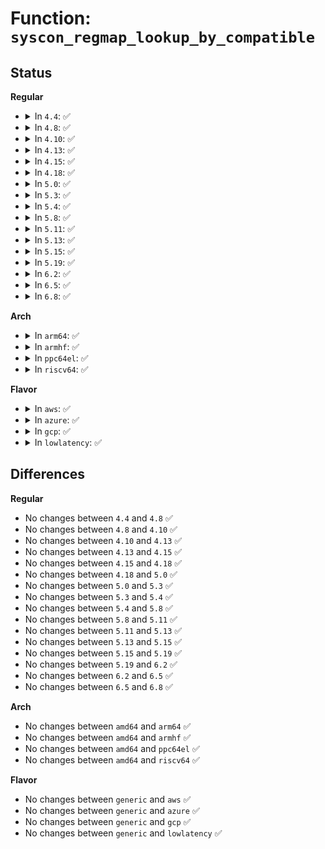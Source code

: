 # Function: <code>syscon_regmap_lookup_by_compatible</code>

## Status
<b>Regular</b>
<ul>
<li>
<details>
<summary>In <code>4.4</code>: ✅</summary>

```c
struct regmap *syscon_regmap_lookup_by_compatible(const char *s);
```

**Collision:** Unique Global

**Inline:** No

**Transformation:** False

**Instances:**

```
In drivers/mfd/syscon.c (ffffffff815960c0)
Location: drivers/mfd/syscon.c:119
Inline: False
```
**Symbols:**

```
ffffffff815960c0-ffffffff815960d2: syscon_regmap_lookup_by_compatible (STB_GLOBAL)
```
</details>
</li>
<li>
<details>
<summary>In <code>4.8</code>: ✅</summary>

```c
struct regmap *syscon_regmap_lookup_by_compatible(const char *s);
```

**Collision:** Unique Global

**Inline:** No

**Transformation:** False

**Instances:**

```
In drivers/mfd/syscon.c (ffffffff815eae90)
Location: drivers/mfd/syscon.c:139
Inline: False
```
**Symbols:**

```
ffffffff815eae90-ffffffff815eaea2: syscon_regmap_lookup_by_compatible (STB_GLOBAL)
```
</details>
</li>
<li>
<details>
<summary>In <code>4.10</code>: ✅</summary>

```c
struct regmap *syscon_regmap_lookup_by_compatible(const char *s);
```

**Collision:** Unique Global

**Inline:** No

**Transformation:** False

**Instances:**

```
In drivers/mfd/syscon.c (ffffffff81617ca0)
Location: drivers/mfd/syscon.c:141
Inline: False
Direct callers:
  - drivers/misc/sram.c:atmel_securam_wait
```
**Symbols:**

```
ffffffff81617ca0-ffffffff81617cb2: syscon_regmap_lookup_by_compatible (STB_GLOBAL)
```
</details>
</li>
<li>
<details>
<summary>In <code>4.13</code>: ✅</summary>

```c
struct regmap *syscon_regmap_lookup_by_compatible(const char *s);
```

**Collision:** Unique Global

**Inline:** No

**Transformation:** False

**Instances:**

```
In drivers/mfd/syscon.c (ffffffff8162bb90)
Location: drivers/mfd/syscon.c:141
Inline: False
Direct callers:
  - drivers/misc/sram.c:atmel_securam_wait
```
**Symbols:**

```
ffffffff8162bb90-ffffffff8162bba2: syscon_regmap_lookup_by_compatible (STB_GLOBAL)
```
</details>
</li>
<li>
<details>
<summary>In <code>4.15</code>: ✅</summary>

```c
struct regmap *syscon_regmap_lookup_by_compatible(const char *s);
```

**Collision:** Unique Global

**Inline:** No

**Transformation:** False

**Instances:**

```
In drivers/mfd/syscon.c (ffffffff816944f0)
Location: drivers/mfd/syscon.c:141
Inline: False
Direct callers:
  - drivers/misc/sram.c:atmel_securam_wait
```
**Symbols:**

```
ffffffff816944f0-ffffffff81694502: syscon_regmap_lookup_by_compatible (STB_GLOBAL)
```
</details>
</li>
<li>
<details>
<summary>In <code>4.18</code>: ✅</summary>

```c
struct regmap *syscon_regmap_lookup_by_compatible(const char *s);
```

**Collision:** Unique Global

**Inline:** No

**Transformation:** False

**Instances:**

```
In drivers/mfd/syscon.c (ffffffff816d05c0)
Location: drivers/mfd/syscon.c:162
Inline: False
Direct callers:
  - drivers/misc/sram.c:atmel_securam_wait
```
**Symbols:**

```
ffffffff816d05c0-ffffffff816d05d2: syscon_regmap_lookup_by_compatible (STB_GLOBAL)
```
</details>
</li>
<li>
<details>
<summary>In <code>5.0</code>: ✅</summary>

```c
struct regmap *syscon_regmap_lookup_by_compatible(const char *s);
```

**Collision:** Unique Global

**Inline:** No

**Transformation:** False

**Instances:**

```
In drivers/mfd/syscon.c (ffffffff816f1bf0)
Location: drivers/mfd/syscon.c:162
Inline: False
Direct callers:
  - drivers/misc/sram.c:atmel_securam_wait
```
**Symbols:**

```
ffffffff816f1bf0-ffffffff816f1c02: syscon_regmap_lookup_by_compatible (STB_GLOBAL)
```
</details>
</li>
<li>
<details>
<summary>In <code>5.3</code>: ✅</summary>

```c
struct regmap *syscon_regmap_lookup_by_compatible(const char *s);
```

**Collision:** Unique Global

**Inline:** No

**Transformation:** False

**Instances:**

```
In drivers/mfd/syscon.c (ffffffff8172b220)
Location: drivers/mfd/syscon.c:177
Inline: False
Direct callers:
  - drivers/misc/sram.c:atmel_securam_wait
```
**Symbols:**

```
ffffffff8172b220-ffffffff8172b232: syscon_regmap_lookup_by_compatible (STB_GLOBAL)
```
</details>
</li>
<li>
<details>
<summary>In <code>5.4</code>: ✅</summary>

```c
struct regmap *syscon_regmap_lookup_by_compatible(const char *s);
```

**Collision:** Unique Global

**Inline:** No

**Transformation:** False

**Instances:**

```
In drivers/mfd/syscon.c (ffffffff8174f440)
Location: drivers/mfd/syscon.c:191
Inline: False
Direct callers:
  - drivers/misc/sram.c:atmel_securam_wait
```
**Symbols:**

```
ffffffff8174f440-ffffffff8174f452: syscon_regmap_lookup_by_compatible (STB_GLOBAL)
```
</details>
</li>
<li>
<details>
<summary>In <code>5.8</code>: ✅</summary>

```c
struct regmap *syscon_regmap_lookup_by_compatible(const char *s);
```

**Collision:** Unique Global

**Inline:** No

**Transformation:** False

**Instances:**

```
In drivers/mfd/syscon.c (ffffffff8180db50)
Location: drivers/mfd/syscon.c:190
Inline: False
Direct callers:
  - drivers/misc/sram.c:atmel_securam_wait
```
**Symbols:**

```
ffffffff8180db50-ffffffff8180db62: syscon_regmap_lookup_by_compatible (STB_GLOBAL)
```
</details>
</li>
<li>
<details>
<summary>In <code>5.11</code>: ✅</summary>

```c
struct regmap *syscon_regmap_lookup_by_compatible(const char *s);
```

**Collision:** Unique Global

**Inline:** No

**Transformation:** False

**Instances:**

```
In drivers/mfd/syscon.c (ffffffff8181c860)
Location: drivers/mfd/syscon.c:192
Inline: False
Direct callers:
  - drivers/misc/sram.c:atmel_securam_wait
```
**Symbols:**

```
ffffffff8181c860-ffffffff8181c872: syscon_regmap_lookup_by_compatible (STB_GLOBAL)
```
</details>
</li>
<li>
<details>
<summary>In <code>5.13</code>: ✅</summary>

```c
struct regmap *syscon_regmap_lookup_by_compatible(const char *s);
```

**Collision:** Unique Global

**Inline:** No

**Transformation:** False

**Instances:**

```
In drivers/mfd/syscon.c (ffffffff817ffc30)
Location: drivers/mfd/syscon.c:192
Inline: False
Direct callers:
  - drivers/misc/sram.c:atmel_securam_wait
```
**Symbols:**

```
ffffffff817ffc30-ffffffff817ffc42: syscon_regmap_lookup_by_compatible (STB_GLOBAL)
```
</details>
</li>
<li>
<details>
<summary>In <code>5.15</code>: ✅</summary>

```c
struct regmap *syscon_regmap_lookup_by_compatible(const char *s);
```

**Collision:** Unique Global

**Inline:** No

**Transformation:** False

**Instances:**

```
In drivers/mfd/syscon.c (ffffffff8188a030)
Location: drivers/mfd/syscon.c:192
Inline: False
Direct callers:
  - drivers/misc/sram.c:atmel_securam_wait
```
**Symbols:**

```
ffffffff8188a030-ffffffff8188a042: syscon_regmap_lookup_by_compatible (STB_GLOBAL)
```
</details>
</li>
<li>
<details>
<summary>In <code>5.19</code>: ✅</summary>

```c
struct regmap *syscon_regmap_lookup_by_compatible(const char *s);
```

**Collision:** Unique Global

**Inline:** No

**Transformation:** False

**Instances:**

```
In drivers/mfd/syscon.c (ffffffff819d32f0)
Location: drivers/mfd/syscon.c:192
Inline: False
Direct callers:
  - drivers/misc/sram.c:atmel_securam_wait
```
**Symbols:**

```
ffffffff819d32f0-ffffffff819d3306: syscon_regmap_lookup_by_compatible (STB_GLOBAL)
```
</details>
</li>
<li>
<details>
<summary>In <code>6.2</code>: ✅</summary>

```c
struct regmap *syscon_regmap_lookup_by_compatible(const char *s);
```

**Collision:** Unique Global

**Inline:** No

**Transformation:** False

**Instances:**

```
In drivers/mfd/syscon.c (ffffffff81b4d730)
Location: drivers/mfd/syscon.c:191
Inline: False
Direct callers:
  - drivers/misc/sram.c:atmel_securam_wait
```
**Symbols:**

```
ffffffff81b4d730-ffffffff81b4d746: syscon_regmap_lookup_by_compatible (STB_GLOBAL)
```
</details>
</li>
<li>
<details>
<summary>In <code>6.5</code>: ✅</summary>

```c
struct regmap *syscon_regmap_lookup_by_compatible(const char *s);
```

**Collision:** Unique Global

**Inline:** No

**Transformation:** False

**Instances:**

```
In drivers/mfd/syscon.c (ffffffff81ba0ba0)
Location: drivers/mfd/syscon.c:206
Inline: False
Direct callers:
  - drivers/misc/sram.c:atmel_securam_wait
```
**Symbols:**

```
ffffffff81ba0ba0-ffffffff81ba0bb6: syscon_regmap_lookup_by_compatible (STB_GLOBAL)
```
</details>
</li>
<li>
<details>
<summary>In <code>6.8</code>: ✅</summary>

```c
struct regmap *syscon_regmap_lookup_by_compatible(const char *s);
```

**Collision:** Unique Global

**Inline:** No

**Transformation:** False

**Instances:**

```
In drivers/mfd/syscon.c (ffffffff81bf4d00)
Location: drivers/mfd/syscon.c:210
Inline: False
Direct callers:
  - drivers/misc/sram.c:atmel_securam_wait
```
**Symbols:**

```
ffffffff81bf4d00-ffffffff81bf4d16: syscon_regmap_lookup_by_compatible (STB_GLOBAL)
```
</details>
</li>
</ul>
<b>Arch</b>
<ul>
<li>
<details>
<summary>In <code>arm64</code>: ✅</summary>

```c
struct regmap *syscon_regmap_lookup_by_compatible(const char *s);
```

**Collision:** Unique Global

**Inline:** No

**Transformation:** False

**Instances:**

```
In drivers/mfd/syscon.c (ffff80001094ec68)
Location: drivers/mfd/syscon.c:191
Inline: False
Direct callers:
  - drivers/pinctrl/freescale/pinctrl-imx.c:imx_pinctrl_probe
  - drivers/pci/controller/dwc/pci-imx6.c:imx6_pcie_probe
  - drivers/pci/controller/dwc/pcie-kirin.c:kirin_pcie_probe
  - drivers/pci/controller/dwc/pcie-kirin.c:kirin_pcie_probe
  - drivers/pci/controller/dwc/pcie-hisi.c:hisi_pcie_probe
  - drivers/clk/mvebu/armada-37xx-periph.c:armada_3700_periph_clock_probe
  - drivers/soc/amlogic/meson-mx-socinfo.c:meson_mx_socinfo_init
  - drivers/soc/amlogic/meson-mx-socinfo.c:meson_mx_socinfo_init
  - drivers/misc/sram.c:atmel_securam_wait
  - drivers/ata/ahci_imx.c:imx_ahci_probe
```
**Symbols:**

```
ffff80001094ec68-ffff80001094ecbc: syscon_regmap_lookup_by_compatible (STB_GLOBAL)
```
</details>
</li>
<li>
<details>
<summary>In <code>armhf</code>: ✅</summary>

```c
struct regmap *syscon_regmap_lookup_by_compatible(const char *s);
```

**Collision:** Unique Global

**Inline:** No

**Transformation:** False

**Instances:**

```
In drivers/mfd/syscon.c (c0a38b5c)
Location: drivers/mfd/syscon.c:191
Inline: False
Direct callers:
  - arch/arm/mach-alpine/alpine_cpu_pm.c:alpine_cpu_pm_init
  - arch/arm/mach-meson/platsmp.c:meson_smp_prepare_cpus
  - arch/arm/mach-imx/anatop.c:imx_anatop_init
  - arch/arm/mach-imx/mach-imx6q.c:imx6q_init_machine
  - arch/arm/mach-imx/mach-imx6q.c:imx6q_init_machine
  - arch/arm/mach-imx/mach-imx6sl.c:imx6sl_init_machine
  - arch/arm/mach-imx/mach-imx6sx.c:imx6sx_init_machine
  - arch/arm/mach-imx/mach-imx6ul.c:imx6ul_init_machine
  - arch/arm/mach-imx/mach-imx7d.c:imx7d_init_machine
  - arch/arm/mach-imx/mach-imx7ulp.c:imx7ulp_init_machine
  - arch/arm/mach-imx/pm-imx6.c:imx6sl_pm_init
  - arch/arm/mach-imx/pm-imx6.c:imx6_pm_common_init
  - arch/arm/mach-rockchip/pm.c:rk3288_suspend_init
  - arch/arm/mach-rockchip/pm.c:rk3288_suspend_init
  - arch/arm/mach-rockchip/platsmp.c:rockchip_smp_prepare_cpus
  - drivers/pinctrl/freescale/pinctrl-imx.c:imx_pinctrl_probe
  - drivers/pinctrl/mvebu/pinctrl-dove.c:dove_pinctrl_probe
  - drivers/pinctrl/nuvoton/pinctrl-npcm7xx.c:npcm7xx_pinctrl_probe
  - drivers/pci/controller/pci-v3-semi.c:v3_pci_probe
  - drivers/pci/controller/dwc/pci-imx6.c:imx6_pcie_probe
  - drivers/soc/amlogic/meson-mx-socinfo.c:meson_mx_socinfo_init
  - drivers/soc/amlogic/meson-mx-socinfo.c:meson_mx_socinfo_init
  - drivers/soc/samsung/exynos-chipid.c:exynos_chipid_early_init
  - drivers/misc/sram.c:atmel_securam_wait
  - drivers/ata/ahci_imx.c:imx_ahci_probe
```
**Symbols:**

```
c0a38b5c-c0a38ba8: syscon_regmap_lookup_by_compatible (STB_GLOBAL)
```
</details>
</li>
<li>
<details>
<summary>In <code>ppc64el</code>: ✅</summary>

```c
struct regmap *syscon_regmap_lookup_by_compatible(const char *s);
```

**Collision:** Unique Global

**Inline:** No

**Transformation:** False

**Instances:**

```
In drivers/mfd/syscon.c (c0000000009fb590)
Location: drivers/mfd/syscon.c:191
Inline: False
Direct callers:
  - drivers/misc/sram.c:atmel_securam_wait
```
**Symbols:**

```
c0000000009fb590-c0000000009fb61c: syscon_regmap_lookup_by_compatible (STB_GLOBAL)
```
</details>
</li>
<li>
<details>
<summary>In <code>riscv64</code>: ✅</summary>

```c
struct regmap *syscon_regmap_lookup_by_compatible(const char *s);
```

**Collision:** Unique Global

**Inline:** No

**Transformation:** False

**Instances:**

```
In drivers/mfd/syscon.c (ffffffe0005bf92a)
Location: drivers/mfd/syscon.c:191
Inline: False
Direct callers:
  - drivers/misc/sram.c:atmel_securam_wait
```
**Symbols:**

```
ffffffe0005bf92a-ffffffe0005bf982: syscon_regmap_lookup_by_compatible (STB_GLOBAL)
```
</details>
</li>
</ul>
<b>Flavor</b>
<ul>
<li>
<details>
<summary>In <code>aws</code>: ✅</summary>

```c
struct regmap *syscon_regmap_lookup_by_compatible(const char *s);
```

**Collision:** Unique Global

**Inline:** No

**Transformation:** False

**Instances:**

```
In drivers/mfd/syscon.c (ffffffff817043b0)
Location: drivers/mfd/syscon.c:191
Inline: False
Direct callers:
  - drivers/misc/sram.c:atmel_securam_wait
```
**Symbols:**

```
ffffffff817043b0-ffffffff817043c2: syscon_regmap_lookup_by_compatible (STB_GLOBAL)
```
</details>
</li>
<li>
<details>
<summary>In <code>azure</code>: ✅</summary>

```c
struct regmap *syscon_regmap_lookup_by_compatible(const char *s);
```

**Collision:** Unique Global

**Inline:** No

**Transformation:** False

**Instances:**

```
In drivers/mfd/syscon.c (ffffffff816d7e30)
Location: drivers/mfd/syscon.c:191
Inline: False
Direct callers:
  - drivers/misc/sram.c:atmel_securam_wait
```
**Symbols:**

```
ffffffff816d7e30-ffffffff816d7e42: syscon_regmap_lookup_by_compatible (STB_GLOBAL)
```
</details>
</li>
<li>
<details>
<summary>In <code>gcp</code>: ✅</summary>

```c
struct regmap *syscon_regmap_lookup_by_compatible(const char *s);
```

**Collision:** Unique Global

**Inline:** No

**Transformation:** False

**Instances:**

```
In drivers/mfd/syscon.c (ffffffff81742900)
Location: drivers/mfd/syscon.c:191
Inline: False
Direct callers:
  - drivers/misc/sram.c:atmel_securam_wait
```
**Symbols:**

```
ffffffff81742900-ffffffff81742912: syscon_regmap_lookup_by_compatible (STB_GLOBAL)
```
</details>
</li>
<li>
<details>
<summary>In <code>lowlatency</code>: ✅</summary>

```c
struct regmap *syscon_regmap_lookup_by_compatible(const char *s);
```

**Collision:** Unique Global

**Inline:** No

**Transformation:** False

**Instances:**

```
In drivers/mfd/syscon.c (ffffffff8175dd40)
Location: drivers/mfd/syscon.c:191
Inline: False
Direct callers:
  - drivers/misc/sram.c:atmel_securam_wait
```
**Symbols:**

```
ffffffff8175dd40-ffffffff8175dd52: syscon_regmap_lookup_by_compatible (STB_GLOBAL)
```
</details>
</li>
</ul>

## Differences
<b>Regular</b>
<ul>
<li>
No changes between <code>4.4</code> and <code>4.8</code> ✅
</li>
<li>
No changes between <code>4.8</code> and <code>4.10</code> ✅
</li>
<li>
No changes between <code>4.10</code> and <code>4.13</code> ✅
</li>
<li>
No changes between <code>4.13</code> and <code>4.15</code> ✅
</li>
<li>
No changes between <code>4.15</code> and <code>4.18</code> ✅
</li>
<li>
No changes between <code>4.18</code> and <code>5.0</code> ✅
</li>
<li>
No changes between <code>5.0</code> and <code>5.3</code> ✅
</li>
<li>
No changes between <code>5.3</code> and <code>5.4</code> ✅
</li>
<li>
No changes between <code>5.4</code> and <code>5.8</code> ✅
</li>
<li>
No changes between <code>5.8</code> and <code>5.11</code> ✅
</li>
<li>
No changes between <code>5.11</code> and <code>5.13</code> ✅
</li>
<li>
No changes between <code>5.13</code> and <code>5.15</code> ✅
</li>
<li>
No changes between <code>5.15</code> and <code>5.19</code> ✅
</li>
<li>
No changes between <code>5.19</code> and <code>6.2</code> ✅
</li>
<li>
No changes between <code>6.2</code> and <code>6.5</code> ✅
</li>
<li>
No changes between <code>6.5</code> and <code>6.8</code> ✅
</li>
</ul>
<b>Arch</b>
<ul>
<li>
No changes between <code>amd64</code> and <code>arm64</code> ✅
</li>
<li>
No changes between <code>amd64</code> and <code>armhf</code> ✅
</li>
<li>
No changes between <code>amd64</code> and <code>ppc64el</code> ✅
</li>
<li>
No changes between <code>amd64</code> and <code>riscv64</code> ✅
</li>
</ul>
<b>Flavor</b>
<ul>
<li>
No changes between <code>generic</code> and <code>aws</code> ✅
</li>
<li>
No changes between <code>generic</code> and <code>azure</code> ✅
</li>
<li>
No changes between <code>generic</code> and <code>gcp</code> ✅
</li>
<li>
No changes between <code>generic</code> and <code>lowlatency</code> ✅
</li>
</ul>
